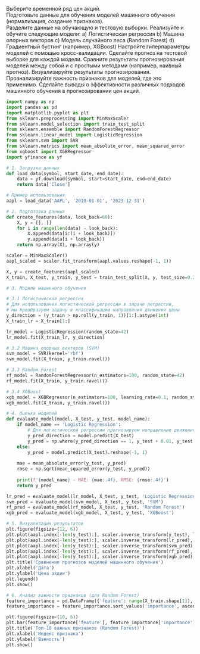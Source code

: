 Выберите временной ряд цен акций.\
Подготовьте данные для обучения моделей машинного обучения (нормализация, создание признаков).\
Разделите данные на обучающую и тестовую выборки.
Реализуйте и обучите следующие модели:
a) Логистическая регрессия
b) Машина опорных векторов
c) Модель случайного леса (Random Forest)
d) Градиентный бустинг (например, XGBoost)
Настройте гиперпараметры моделей с помощью кросс-валидации.
Сделайте прогноз на тестовой выборке для каждой модели.
Сравните результаты прогнозирования моделей между собой и с простыми методами (например, наивный прогноз).
Визуализируйте результаты прогнозирования.
Проанализируйте важность признаков для моделей, где это применимо.
Сделайте выводы о эффективности различных подходов машинного обучения в прогнозировании цен акций.

```python
import numpy as np
import pandas as pd
import matplotlib.pyplot as plt
from sklearn.preprocessing import MinMaxScaler
from sklearn.model_selection import train_test_split
from sklearn.ensemble import RandomForestRegressor
from sklearn.linear_model import LogisticRegression
from sklearn.svm import SVR
from sklearn.metrics import mean_absolute_error, mean_squared_error
from xgboost import XGBRegressor
import yfinance as yf

# 1. Загрузка данных
def load_data(symbol, start_date, end_date):
    data = yf.download(symbol, start=start_date, end=end_date)
    return data['Close']

# Пример использования
aapl = load_data('AAPL', '2010-01-01', '2023-12-31')

# 2. Подготовка данных
def create_features(data, look_back=60):
    X, y = [], []
    for i in range(len(data) - look_back):
        X.append(data[i:(i + look_back)])
        y.append(data[i + look_back])
    return np.array(X), np.array(y)

scaler = MinMaxScaler()
aapl_scaled = scaler.fit_transform(aapl.values.reshape(-1, 1))

X, y = create_features(aapl_scaled)
X_train, X_test, y_train, y_test = train_test_split(X, y, test_size=0.2, shuffle=False)

# 3. Модели машинного обучения

# 3.1 Логистическая регрессия
# Для использования логистической регрессии в задаче регрессии, 
# мы преобразуем задачу в классификацию направления движения цены
y_direction = (y_train > np.roll(y_train, 1))[1:].astype(int)
X_train_lr = X_train[1:]

lr_model = LogisticRegression(random_state=42)
lr_model.fit(X_train_lr, y_direction)

# 3.2 Машина опорных векторов (SVM)
svm_model = SVR(kernel='rbf')
svm_model.fit(X_train, y_train.ravel())

# 3.3 Random Forest
rf_model = RandomForestRegressor(n_estimators=100, random_state=42)
rf_model.fit(X_train, y_train.ravel())

# 3.4 XGBoost
xgb_model = XGBRegressor(n_estimators=100, learning_rate=0.1, random_state=42)
xgb_model.fit(X_train, y_train.ravel())

# 4. Оценка моделей
def evaluate_model(model, X_test, y_test, model_name):
    if model_name == 'Logistic Regression':
        # Для логистической регрессии прогнозируем направление движения
        y_pred_direction = model.predict(X_test)
        y_pred = np.where(y_pred_direction == 1, y_test + 0.01, y_test - 0.01)
    else:
        y_pred = model.predict(X_test).reshape(-1, 1)
    
    mae = mean_absolute_error(y_test, y_pred)
    rmse = np.sqrt(mean_squared_error(y_test, y_pred))
    
    print(f'{model_name} - MAE: {mae:.4f}, RMSE: {rmse:.4f}')
    return y_pred

lr_pred = evaluate_model(lr_model, X_test, y_test, 'Logistic Regression')
svm_pred = evaluate_model(svm_model, X_test, y_test, 'SVM')
rf_pred = evaluate_model(rf_model, X_test, y_test, 'Random Forest')
xgb_pred = evaluate_model(xgb_model, X_test, y_test, 'XGBoost')

# 5. Визуализация результатов
plt.figure(figsize=(12, 6))
plt.plot(aapl.index[-len(y_test):], scaler.inverse_transform(y_test), label='Actual')
plt.plot(aapl.index[-len(y_test):], scaler.inverse_transform(lr_pred), label='Logistic Regression')
plt.plot(aapl.index[-len(y_test):], scaler.inverse_transform(svm_pred), label='SVM')
plt.plot(aapl.index[-len(y_test):], scaler.inverse_transform(rf_pred), label='Random Forest')
plt.plot(aapl.index[-len(y_test):], scaler.inverse_transform(xgb_pred), label='XGBoost')
plt.title('Сравнение прогнозов моделей машинного обучения')
plt.xlabel('Дата')
plt.ylabel('Цена акции')
plt.legend()
plt.show()

# 6. Анализ важности признаков (для Random Forest)
feature_importance = pd.DataFrame({'feature': range(X_train.shape[1]), 'importance': rf_model.feature_importances_})
feature_importance = feature_importance.sort_values('importance', ascending=False).head(10)

plt.figure(figsize=(10, 6))
plt.bar(feature_importance['feature'], feature_importance['importance'])
plt.title('Топ-10 важных признаков (Random Forest)')
plt.xlabel('Индекс признака')
plt.ylabel('Важность')
plt.show()
```
